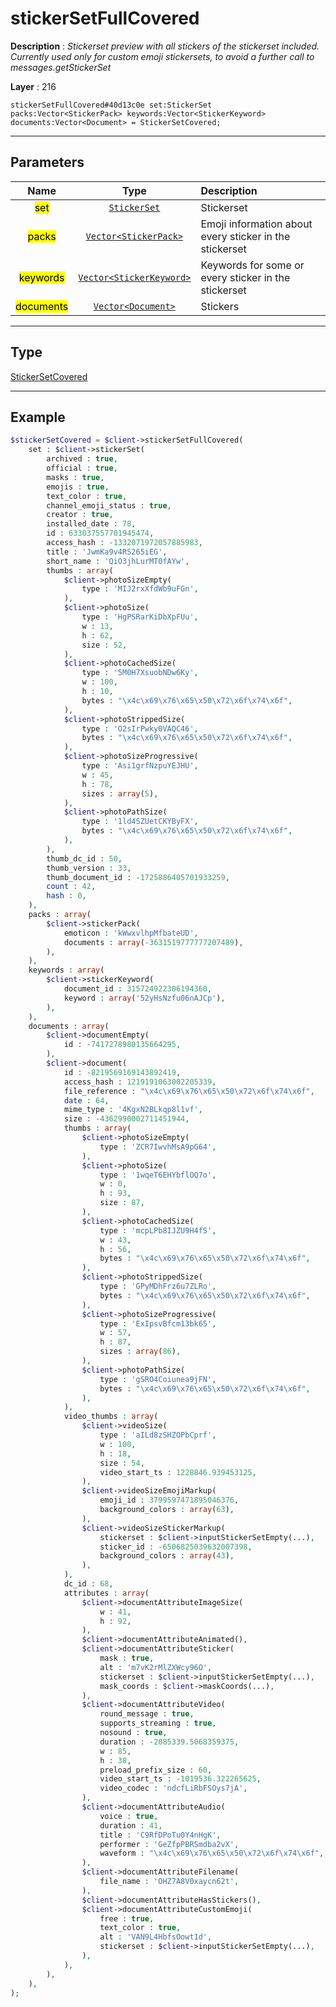 # stickerSetFullCovered

**Description** : *Stickerset preview with all stickers of the stickerset included\.
Currently used only for custom emoji stickersets, to avoid a further call to messages\.getStickerSet*

**Layer** : 216

```tl
stickerSetFullCovered#40d13c0e set:StickerSet packs:Vector<StickerPack> keywords:Vector<StickerKeyword> documents:Vector<Document> = StickerSetCovered;
```

---

## Parameters

| Name | Type | Description |
| :---: | :---: | :--- |
| <mark>set</mark> | [`StickerSet`](type/StickerSet) | Stickerset |
| <mark>packs</mark> | [`Vector<StickerPack>`](type/StickerPack) | Emoji information about every sticker in the stickerset |
| <mark>keywords</mark> | [`Vector<StickerKeyword>`](type/StickerKeyword) | Keywords for some or every sticker in the stickerset |
| <mark>documents</mark> | [`Vector<Document>`](type/Document) | Stickers |

---

## Type

[StickerSetCovered](type/StickerSetCovered)

---

## Example

```php
$stickerSetCovered = $client->stickerSetFullCovered(
	set : $client->stickerSet(
		archived : true,
		official : true,
		masks : true,
		emojis : true,
		text_color : true,
		channel_emoji_status : true,
		creator : true,
		installed_date : 78,
		id : 633037557701945474,
		access_hash : -1332071972057885983,
		title : 'JwmKa9v4RS265iEG',
		short_name : 'QiO3jhLurMT0fAYw',
		thumbs : array(
			$client->photoSizeEmpty(
				type : 'MIJ2rxXfdWb9uFGn',
			),
			$client->photoSize(
				type : 'HgPSRarKiDbXpFUu',
				w : 13,
				h : 62,
				size : 52,
			),
			$client->photoCachedSize(
				type : '5M0H7XsuobNDw6Ky',
				w : 100,
				h : 10,
				bytes : "\x4c\x69\x76\x65\x50\x72\x6f\x74\x6f",
			),
			$client->photoStrippedSize(
				type : 'O2sIrPwky0VAQC46',
				bytes : "\x4c\x69\x76\x65\x50\x72\x6f\x74\x6f",
			),
			$client->photoSizeProgressive(
				type : 'Asi1grfNzpuYEJHU',
				w : 45,
				h : 78,
				sizes : array(5),
			),
			$client->photoPathSize(
				type : '1ld4SZUetCKYByFX',
				bytes : "\x4c\x69\x76\x65\x50\x72\x6f\x74\x6f",
			),
		),
		thumb_dc_id : 50,
		thumb_version : 33,
		thumb_document_id : -1725886405701933259,
		count : 42,
		hash : 0,
	),
	packs : array(
		$client->stickerPack(
			emoticon : 'kWwxvlhpMfbateUD',
			documents : array(-3631519777777207489),
		),
	),
	keywords : array(
		$client->stickerKeyword(
			document_id : 315724922306194360,
			keyword : array('52yHsNzfu06nAJCp'),
		),
	),
	documents : array(
		$client->documentEmpty(
			id : -7417278980135664295,
		),
		$client->document(
			id : -8219569169143892419,
			access_hash : 1219191063002205339,
			file_reference : "\x4c\x69\x76\x65\x50\x72\x6f\x74\x6f",
			date : 64,
			mime_type : '4KgxN2BLkqp8l1vf',
			size : -4362990002711451944,
			thumbs : array(
				$client->photoSizeEmpty(
					type : 'ZCR7IwvhMsA9pG64',
				),
				$client->photoSize(
					type : '1wqeT6EHYbflOQ7o',
					w : 0,
					h : 93,
					size : 87,
				),
				$client->photoCachedSize(
					type : 'mcpLPb8IJZU9H4fS',
					w : 43,
					h : 56,
					bytes : "\x4c\x69\x76\x65\x50\x72\x6f\x74\x6f",
				),
				$client->photoStrippedSize(
					type : 'GPyMDhFrz6u7ZLRo',
					bytes : "\x4c\x69\x76\x65\x50\x72\x6f\x74\x6f",
				),
				$client->photoSizeProgressive(
					type : 'ExIpsvBfcm13bk65',
					w : 57,
					h : 87,
					sizes : array(86),
				),
				$client->photoPathSize(
					type : 'gSRO4Coiunea9jFN',
					bytes : "\x4c\x69\x76\x65\x50\x72\x6f\x74\x6f",
				),
			),
			video_thumbs : array(
				$client->videoSize(
					type : 'aILd8zSHZOPbCprf',
					w : 100,
					h : 18,
					size : 54,
					video_start_ts : 1228846.939453125,
				),
				$client->videoSizeEmojiMarkup(
					emoji_id : 3799597471895046376,
					background_colors : array(63),
				),
				$client->videoSizeStickerMarkup(
					stickerset : $client->inputStickerSetEmpty(...),
					sticker_id : -6506825039632007398,
					background_colors : array(43),
				),
			),
			dc_id : 68,
			attributes : array(
				$client->documentAttributeImageSize(
					w : 41,
					h : 92,
				),
				$client->documentAttributeAnimated(),
				$client->documentAttributeSticker(
					mask : true,
					alt : 'm7vK2rMlZXWcy96O',
					stickerset : $client->inputStickerSetEmpty(...),
					mask_coords : $client->maskCoords(...),
				),
				$client->documentAttributeVideo(
					round_message : true,
					supports_streaming : true,
					nosound : true,
					duration : -2085339.5068359375,
					w : 85,
					h : 38,
					preload_prefix_size : 60,
					video_start_ts : -1019536.322265625,
					video_codec : 'ndcfLiRbFSOys7jA',
				),
				$client->documentAttributeAudio(
					voice : true,
					duration : 41,
					title : 'C9RfDPoTu0Y4nHgK',
					performer : 'GeZfpPBRSmdba2vX',
					waveform : "\x4c\x69\x76\x65\x50\x72\x6f\x74\x6f",
				),
				$client->documentAttributeFilename(
					file_name : 'OHZ7A8V0xaycn62t',
				),
				$client->documentAttributeHasStickers(),
				$client->documentAttributeCustomEmoji(
					free : true,
					text_color : true,
					alt : 'VAN9L4HbfsOowt1d',
					stickerset : $client->inputStickerSetEmpty(...),
				),
			),
		),
	),
);
```